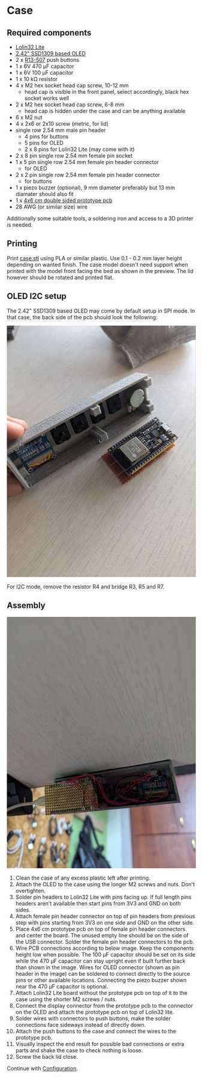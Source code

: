 # Case

## Required components

- [Lolin32 Lite](https://www.google.com/search?q=Lolin32+Lite)
- [2.42" SSD1309 based OLED](https://www.google.com/search?q=128x64+oled+i2c+2.42+ssd1309)
- 2 x [R13-507](https://www.google.com/search?q=R13-507) push buttons
- 1 x 6V 470 μF capacitor
- 1 x 6V 100 μF capacitor
- 1 x 10 kΩ resistor
- 4 x M2 hex socket head cap screw, 10-12 mm
  - head cap is visible in the front panel, select accordingly, black hex socket works well
- 2 x M2 hex socket head cap screw, 6-8 mm
  - head cap is hidden under the case and can be anything available
- 6 x M2 nut
- 4 x 2x6 or 2x10 screw (metric, for lid)
- single row 2.54 mm male pin header
  - 4 pins for buttons
  - 5 pins for OLED
  - 2 x 8 pins for Lolin32 Lite (may come with it)
- 2 x 8 pin single row 2.54 mm female pin socket
- 1 x 5 pin single row 2.54 mm female pin header connector
  - for OLED
- 2 x 2 pin single row 2.54 mm female pin header connector
  - for buttons
- 1 x piezo buzzer (optional), 9 mm diameter preferably but 13 mm diamater should also fit
- 1 x [4x6 cm double sided prototype pcb](https://www.google.com/search?q=4x6+cm+double+sided+prototype+pcb)
- 28 AWG (or similar size) wire

Additionally some suitable tools, a soldering iron and access to a 3D printer is needed.

## Printing

Print [case.stl](stl/case.stl) using PLA or similar plastic. Use 0.1 - 0.2 mm layer height depending on wanted finish. The case model doesn't need support when printed with the model front facing the bed as shown in the preview. The lid however should be rotated and printed flat.

## OLED I2C setup

The 2.42" SSD1309 based OLED may come by default setup in SPI mode. In that case, the back side of the pcb should look the following:

![OLED back pcb](images/case_before_assembly.jpg)

For I2C mode, remove the resistor R4 and bridge R3, R5 and R7.

## Assembly

![Case from behind](images/case_from_behind.jpg)

1. Clean the case of any excess plastic left after printing.
2. Attach the OLED to the case using the longer M2 screws and nuts. Don't overtighten.
3. Solder pin headers to Lolin32 Lite with pins facing up. If full length pins headers aren't available then start pins from 3V3 and GND on both sides.
4. Attach female pin header connector on top of pin headers from previous step with pins starting from 3V3 on one side and GND on the other side.
5. Place 4x6 cm prototype pcb on top of female pin header connectors and center the board. The unused empty line should be on the side of the USB connector. Solder the female pin header connectors to the pcb.
6. Wire PCB connections according to below image. Keep the components height low when possible. The 100 μF capacitor should be set on its side while the 470 μF capacitor can stay upright even if built further back than shown in the image. Wires for OLED connector (shown as pin header in the image) can be soldered to connect directly to the source pins or other available locations. Connecting the piezo buzzer shown near the 470 μF capacitor is optional.
7. Attach Lolin32 Lite board without the prototype pcb on top of it to the case using the shorter M2 screws / nuts.
8. Connect the display connector from the prototype pcb to the connector on the OLED and attach the prototype pcb on top of Lolin32 lite.
9. Solder wires with connectors to push buttons, make the solder connections face sideways instead of directly down.
10. Attach the push buttons to the case and connect the wires to the prototype pcb.
11. Visually inspect the end result for possible bad connections or extra parts and shake the case to check nothing is loose.
12. Screw the back lid close.

Continue with [Configuration](Configuration.md).
